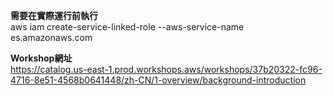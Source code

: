 **需要在實際運行前執行**\
aws iam create-service-linked-role --aws-service-name es.amazonaws.com

**Workshop網址**\
https://catalog.us-east-1.prod.workshops.aws/workshops/37b20322-fc96-4716-8e51-4568b0641448/zh-CN/1-overview/background-introduction
